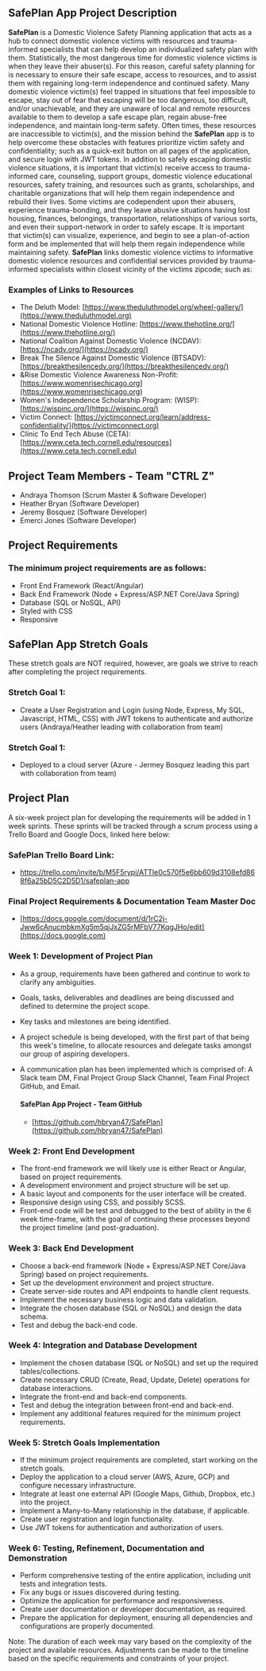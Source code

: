 ## SafePlan App Project Description
**SafePlan** is a Domestic Violence Safety Planning application that acts as a hub to connect domestic violence victims with resources and trauma-informed specialists that can help develop an individualized safety plan with them. Statistically, the most dangerous time for domestic violence victims is when they leave their abuser(s). For this reason, careful safety planning for is necessary to ensure their safe escape, access to resources, and to assist them with regaining long-term independence and continued safety. Many domestic violence victim(s) feel trapped in situations that feel impossible to escape, stay out of fear that escaping will be too dangerous, too difficult, and/or unachievable, and they are unaware of local and remote resources available to them to develop a safe escape plan, regain abuse-free independence, and maintain long-term safety. Often times, these resources are inaccessible to victim(s), and the mission behind the **SafePlan** app is to help overcome these obstacles with features prioritize victim safety and confidentiality; such as a quick-exit button on all pages of the application, and secure login with JWT tokens. 
In addition to safely escaping domestic violence situations, it is important that victim(s) receive access to trauma-informed care, counseling, support groups, domestic violence educational resources, safety training, and resources such as grants, scholarships, and charitable organizations that will help them regain independence and rebuild their lives. Some victims are codependent upon their abusers, experience trauma-bonding, and they leave abusive situations having lost housing, finances, belongings, transportation, relationships of various sorts, and even their support-network in order to safely escape. It is important that victim(s) can visualize, experience, and begin to see a plan-of-action form and be implemented that will help them regain independence while maintaining safety.
**SafePlan** links domestic violence victims to informative domestic violence resources and confidential services provided by trauma-informed specialists within closest vicinity of the victims zipcode; such as:
  ### Examples of Links to Resources
  - The Deluth Model: [https://www.theduluthmodel.org/wheel-gallery/](https://www.theduluthmodel.org)
  - National Domestic Violence Hotline: [https://www.thehotline.org/](https://www.thehotline.org/)
  - National Coalition Against Domestic Violence (NCDAV): [https://ncadv.org/](https://ncadv.org/)
  - Break The Silence Against Domestic Violence (BTSADV): [https://breakthesilencedv.org/](https://breakthesilencedv.org/)
  - &Rise Domestic Violence Awareness Non-Profit: [https://www.womenrisechicago.org](https://www.womenrisechicago.org)
  - Women's Independence Scholarship Program: (WISP): [https://wispinc.org/](https://wispinc.org/)
  - Victim Connect: [https://victimconnect.org/learn/address-confidentiality/](https://victimconnect.org)
  - Clinic To End Tech Abuse (CETA): [https://www.ceta.tech.cornell.edu/resources](https://www.ceta.tech.cornell.edu)

## Project Team Members - Team "CTRL Z"
- Andraya Thomson (Scrum Master & Software Developer)
- Heather Bryan (Software Developer)
- Jeremy Bosquez (Software Developer)
- Emerci Jones (Software Developer)

## Project Requirements

### The minimum project requirements are as follows:
- Front End Framework (React/Angular)
- Back End Framework (Node + Express/ASP.NET Core/Java Spring)
- Database (SQL or NoSQL, API)
- Styled with CSS
- Responsive
  
## **SafePlan App Stretch Goals**
These stretch goals are NOT required, however, are goals we strive to reach after completing the project requirements.
  ### Stretch Goal 1:
  - Create a User Registration and Login (using Node, Express, My SQL, Javascript, HTML, CSS) with JWT tokens to authenticate and authorize users (Andraya/Heather leading with collaboration from team)
  ### Stretch Goal 1:
  - Deployed to a cloud server (Azure - Jermey Bosquez leading this part with collaboration from team)
  
## Project Plan
A six-week project plan for developing the requirements will be added in 1 week sprints. These sprints will be tracked through a scrum process using a Trello Board and Google Docs, linked here below:
  ### SafePlan Trello Board Link:
  - https://trello.com/invite/b/M5F5rypi/ATTIe0c570f5e6bb609d3108efd868f6a25bD5C2D5D1/safeplan-app
  ### Final Project Requirements & Documentation Team Master Doc
  - [https://docs.google.com/document/d/1rC2j-Jww6cAnucmbkmXg5m5qjJxZG5rMFbV77KqgJHo/edit](https://docs.google.com)


### Week 1: Development of Project Plan
- As a group, requirements have been gathered and continue to work to clarify any ambiguities.
- Goals, tasks, deliverables and deadlines are being discussed and defined to determine the project scope.
- Key tasks and milestones are being identified.
- A project schedule is being developed, with the first part of that being this week's timeline, to allocate resources and delegate tasks amongst our group of aspiring developers.
- A communication plan has been implemented which is comprised of: A Slack team DM, Final Project Group Slack Channel, Team Final Project GitHub, and Email.
 
  #### SafePlan App Project - Team GitHub
  - [https://github.com/hbryan47/SafePlan](https://github.com/hbryan47/SafePlan)

### Week 2: Front End Development
- The front-end framework we will likely use is either React or Angular, based on project requirements.
- A development environment and project structure will be set up.
- A basic layout and components for the user interface will be created.
- Responsive design using CSS, and possibly SCSS. 
- Front-end code will be test and debugged to the best of ability in the 6 week time-frame, with the goal of continuing these processes beyond the project timeline (and post-graduation).

### Week 3: Back End Development
- Choose a back-end framework (Node + Express/ASP.NET Core/Java Spring) based on project requirements.
- Set up the development environment and project structure.
- Create server-side routes and API endpoints to handle client requests.
- Implement the necessary business logic and data validation.
- Integrate the chosen database (SQL or NoSQL) and design the data schema.
- Test and debug the back-end code.

### Week 4: Integration and Database Development
- Implement the chosen database (SQL or NoSQL) and set up the required tables/collections.
- Create necessary CRUD (Create, Read, Update, Delete) operations for database interactions.
- Integrate the front-end and back-end components.
- Test and debug the integration between front-end and back-end.
- Implement any additional features required for the minimum project requirements.

### Week 5: Stretch Goals Implementation
- If the minimum project requirements are completed, start working on the stretch goals.
- Deploy the application to a cloud server (AWS, Azure, GCP) and configure necessary infrastructure.
- Integrate at least one external API (Google Maps, Github, Dropbox, etc.) into the project.
- Implement a Many-to-Many relationship in the database, if applicable.
- Create user registration and login functionality.
- Use JWT tokens for authentication and authorization of users.

### Week 6: Testing, Refinement, Documentation and Demonstration
- Perform comprehensive testing of the entire application, including unit tests and integration tests.
- Fix any bugs or issues discovered during testing.
- Optimize the application for performance and responsiveness.
- Create user documentation or developer documentation, as required.
- Prepare the application for deployment, ensuring all dependencies and configurations are properly documented.

Note: The duration of each week may vary based on the complexity of the project and available resources. Adjustments can be made to the timeline based on the specific requirements and constraints of your project.

